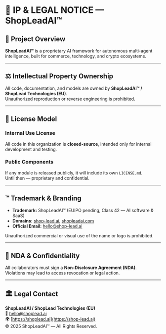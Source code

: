 # 📘 IP & LEGAL NOTICE — ShopLeadAI™

## 🧠 Project Overview
**ShopLeadAI™** is a proprietary AI framework for autonomous multi-agent intelligence, built for commerce, technology, and crypto ecosystems.

---

## ⚖️ Intellectual Property Ownership
All code, documentation, and models are owned by **ShopLeadAI™ / ShopLead Technologies (EU)**.  
Unauthorized reproduction or reverse engineering is prohibited.

---

## 🔐 License Model
### Internal Use License
All code in this organization is **closed-source**, intended only for internal development and testing.

### Public Components
If any module is released publicly, it will include its own `LICENSE.md`.  
Until then — proprietary and confidential.

---

## ™ Trademark & Branding
- **Trademark:** ShopLeadAI™ (EUIPO pending, Class 42 — AI software & SaaS)
- **Domains:** [shop-lead.ai](https://shop-lead.ai), [shopleadai.com](https://shopleadai.com)
- **Official Email:** [hello@shop-lead.ai](mailto:hello@shop-lead.ai)

Unauthorized commercial or visual use of the name or logo is prohibited.

---

## 🧩 NDA & Confidentiality
All collaborators must sign a **Non-Disclosure Agreement (NDA)**.  
Violations may lead to access revocation or legal action.

---

## 🏛️ Legal Contact
**ShopLeadAI / ShopLead Technologies (EU)**  
📧 [hello@shoplead.ai](mailto:hello@shop-lead.ai)  
🌍 [https://shoplead.ai](https://shop-lead.ai)  
© 2025 ShopLeadAI™ — All Rights Reserved.
